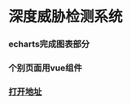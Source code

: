 # 深度威胁检测系统
### echarts完成图表部分
### 个别页面用vue组件
### [打开地址][1]
[1]: https://chencher.github.io/detection/